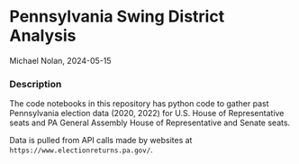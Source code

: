 # Pennsylvania Swing District Analysis
Michael Nolan, 2024-05-15

### Description
The code notebooks in this repository has python code to gather past Pennsylvania election data (2020, 2022) for U.S. House of Representative seats and PA General Assembly House of Representative and Senate seats.

Data is pulled from API calls made by websites at `https://www.electionreturns.pa.gov/`.